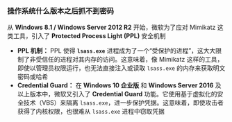 ### 操作系统什么版本之后抓不到密码

从 **Windows 8.1 / Windows Server 2012 R2** 开始，微软为了应对 Mimikatz 这类工具，引入了 **Protected Process Light (PPL)** 安全机制

- **PPL 机制：** PPL 使得 **`lsass.exe`** 进程成为了一个“受保护的进程”，这大大限制了非受信任的进程对其内存的访问。这意味着，像 Mimikatz 这样的工具，即使以管理员权限运行，也无法直接注入或读取 `lsass.exe` 的内存来获取明文密码或哈希
- **Credential Guard：** 在 **Windows 10 企业版** 和 **Windows Server 2016** 及以上版本中，微软又引入了 **Credential Guard** 功能。它使用基于虚拟化的安全技术（VBS）来隔离 `lsass.exe`，进一步保护凭据。这意味着，即使攻击者获得了内核权限，也很难从 `lsass.exe` 进程中窃取凭据